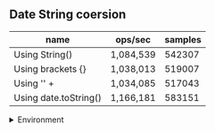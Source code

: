 ## Date String coersion

|name|ops/sec|samples|
|-|-|-|
|Using String()|1,084,539|542307|
|Using brackets {}|1,038,013|519007|
|Using '' + |1,034,085|517043|
|Using date.toString()|1,166,181|583151|


<details>
<summary>Environment</summary>

* __Machine:__ linux x64 | 4 vCPUs | 7.6GB Mem
* __Run:__ Tue Oct 29 2024 17:33:07 GMT+0000 (Coordinated Universal Time)
* __Node:__ `v21.0.0`
</details>

<!--
{"environment":{"platform":"linux","arch":"x64","cpus":4,"totalMemory":7.597877502441406},"benchmarks":[{"name":"Using String()","opsSec":1084539.0431685704,"samples":542307},{"name":"Using brackets {}","opsSec":1038013.7695609432,"samples":519007},{"name":"Using '' + ","opsSec":1034085.987590968,"samples":517043},{"name":"Using date.toString()","opsSec":1166181.146315445,"samples":583151}]}-->
